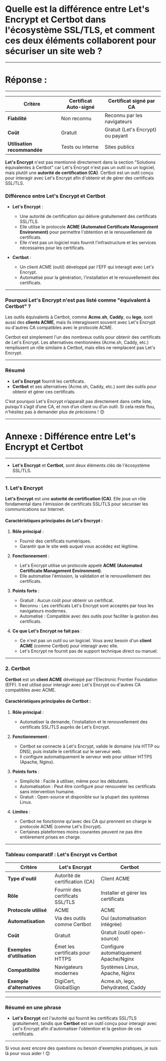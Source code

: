 # **Quelle est la différence entre Let's Encrypt et Certbot dans l'écosystème SSL/TLS, et comment ces deux éléments collaborent pour sécuriser un site web ?**

---------------------------------------
# Réponse : 
---------------------------------------

| **Critère**                  | **Certificat Auto-signé** | **Certificat signé par CA** |
|------------------------------|---------------------------|-----------------------------|
| **Fiabilité**                | Non reconnu              | Reconnu par les navigateurs |
| **Coût**                     | Gratuit                  | Gratuit (Let's Encrypt) ou payant |
| **Utilisation recommandée**  | Tests ou interne         | Sites publics               |




**Let's Encrypt** n'est pas mentionné directement dans la section "Solutions équivalentes à Certbot" car Let's Encrypt n'est pas un outil ou un logiciel, mais plutôt une **autorité de certification (CA)**. Certbot est un outil conçu pour interagir avec Let's Encrypt afin d'obtenir et de gérer des certificats SSL/TLS.

### **Différence entre Let's Encrypt et Certbot**
- **Let's Encrypt** : 
  - Une autorité de certification qui délivre gratuitement des certificats SSL/TLS.
  - Elle utilise le protocole **ACME (Automated Certificate Management Environment)** pour permettre l'obtention et le renouvellement de certificats.
  - Elle n'est pas un logiciel mais fournit l'infrastructure et les services nécessaires pour les certificats.

- **Certbot** :
  - Un client ACME (outil) développé par l'EFF qui interagit avec Let's Encrypt.
  - Automatisé pour la génération, l'installation et le renouvellement des certificats.

---

### **Pourquoi Let's Encrypt n'est pas listé comme "équivalent à Certbot" ?**
Les outils équivalents à Certbot, comme **Acme.sh**, **Caddy**, ou **lego**, sont aussi des **clients ACME**, mais ils interagissent souvent avec Let's Encrypt ou d'autres CA compatibles avec le protocole ACME. 

Certbot est simplement l'un des nombreux outils pour obtenir des certificats de Let's Encrypt. Les alternatives mentionnées (Acme.sh, Caddy, etc.) remplissent un rôle similaire à Certbot, mais elles ne remplacent pas Let's Encrypt.

---

### **Résumé**
- **Let's Encrypt** fournit les certificats.
- **Certbot** et ses alternatives (Acme.sh, Caddy, etc.) sont des outils pour obtenir et gérer ces certificats.

C’est pourquoi Let's Encrypt n’apparaît pas directement dans cette liste, puisqu’il s’agit d’une CA, et non d’un client ou d’un outil. Si cela reste flou, n'hésitez pas à demander plus de précisions ! 😊


-------------------------------------------------------------------
# **Annexe : Différence entre Let's Encrypt et Certbot**
-------------------------------------------------------------------

-  **Let's Encrypt** et **Certbot**, sont deux éléments clés de l'écosystème SSL/TLS.

---

### **1. Let's Encrypt**
**Let's Encrypt** est une **autorité de certification (CA)**. Elle joue un rôle fondamental dans l'émission de certificats SSL/TLS pour sécuriser les communications sur Internet.

#### **Caractéristiques principales de Let's Encrypt** :
1. **Rôle principal** : 
   - Fournir des certificats numériques.
   - Garantir que le site web auquel vous accédez est légitime.

2. **Fonctionnement** :
   - Let's Encrypt utilise un protocole appelé **ACME (Automated Certificate Management Environment)**.
   - Elle automatise l'émission, la validation et le renouvellement des certificats.

3. **Points forts** :
   - Gratuit : Aucun coût pour obtenir un certificat.
   - Reconnu : Les certificats Let's Encrypt sont acceptés par tous les navigateurs modernes.
   - Automatisé : Compatible avec des outils pour faciliter la gestion des certificats.

4. **Ce que Let's Encrypt ne fait pas** :
   - Ce n'est pas un outil ou un logiciel. Vous avez besoin d'un **client ACME** (comme Certbot) pour interagir avec elle.
   - Let's Encrypt ne fournit pas de support technique direct ou manuel.

---

### **2. Certbot**
**Certbot** est un **client ACME** développé par l'Electronic Frontier Foundation (EFF). Il est utilisé pour interagir avec Let's Encrypt ou d'autres CA compatibles avec ACME.

#### **Caractéristiques principales de Certbot** :
1. **Rôle principal** :
   - Automatiser la demande, l'installation et le renouvellement des certificats SSL/TLS auprès de Let's Encrypt.

2. **Fonctionnement** :
   - Certbot se connecte à Let's Encrypt, valide le domaine (via HTTP ou DNS), puis installe le certificat sur le serveur web.
   - Il configure automatiquement le serveur web pour utiliser HTTPS (Apache, Nginx).

3. **Points forts** :
   - Simplicité : Facile à utiliser, même pour les débutants.
   - Automatisation : Peut être configuré pour renouveler les certificats sans intervention humaine.
   - Gratuit : Open-source et disponible sur la plupart des systèmes Linux.

4. **Limites** :
   - Certbot ne fonctionne qu'avec des CA qui prennent en charge le protocole ACME (comme Let's Encrypt).
   - Certaines plateformes moins courantes peuvent ne pas être entièrement prises en charge.

---

### **Tableau comparatif : Let's Encrypt vs Certbot**

| **Critère**                     | **Let's Encrypt**                  | **Certbot**                             |
|----------------------------------|------------------------------------|-----------------------------------------|
| **Type d'outil**                | Autorité de certification (CA)     | Client ACME                             |
| **Rôle**                        | Fournir des certificats SSL/TLS    | Installer et gérer les certificats      |
| **Protocole utilisé**           | ACME                               | ACME                                    |
| **Automatisation**              | Via des outils comme Certbot       | Oui (automatisation intégrée)           |
| **Coût**                        | Gratuit                            | Gratuit (outil open-source)             |
| **Exemples d’utilisation**      | Émet les certificats pour HTTPS    | Configure automatiquement Apache/Nginx  |
| **Compatibilité**               | Navigateurs modernes               | Systèmes Linux, Apache, Nginx           |
| **Exemple d’alternatives**      | DigiCert, GlobalSign               | Acme.sh, lego, Dehydrated, Caddy        |

---

### **Résumé en une phrase**
- **Let's Encrypt** est l'autorité qui fournit les certificats SSL/TLS gratuitement, tandis que **Certbot** est un outil conçu pour interagir avec Let's Encrypt afin d'automatiser l'obtention et la gestion de ces certificats.

---

Si vous avez encore des questions ou besoin d'exemples pratiques, je suis là pour vous aider ! 😊
